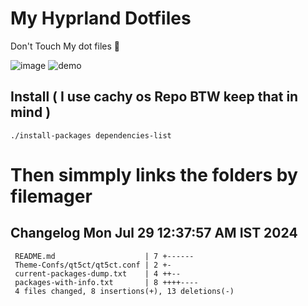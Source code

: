 # My Hyprland Dotfiles
  Don't Touch My dot files 🙂
 

  ![image](https://github.com/ALEX5402/dotfiles/assets/76860596/2fbe6020-4d76-4cf7-b052-58ff43cda405)
  ![demo](https://github.com/ALEX5402/dotfiles/assets/76860596/ff68bba7-e8da-49d3-a716-3ed3d73cfc25)

## Install ( I use cachy os Repo BTW keep that in mind )
``` ./install-packages dependencies-list ```

# Then simmply links the folders by filemager
 
## Changelog Mon Jul 29 12:37:57 AM IST 2024
```
 README.md                    | 7 +------
 Theme-Confs/qt5ct/qt5ct.conf | 2 +-
 current-packages-dump.txt    | 4 ++--
 packages-with-info.txt       | 8 ++++----
 4 files changed, 8 insertions(+), 13 deletions(-)
```
 
